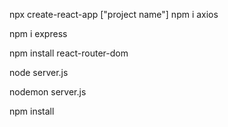 npx create-react-app ["project name"]
npm i axios


<!-- express -->
npm i express

<!-- to install react router dom for routes -->
npm install react-router-dom
<!-- to run node server -->
node server.js
<!-- for development server -->
nodemon server.js


<!-- to unwrap package.json -->
npm install 